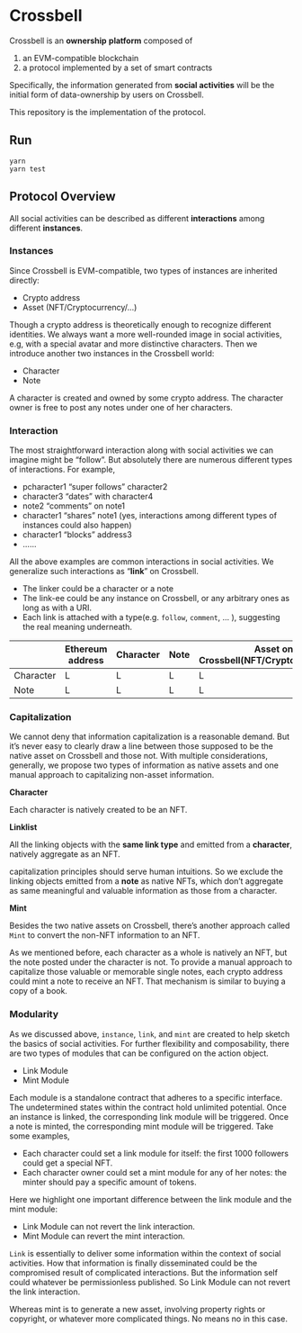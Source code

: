# Crossbell

Crossbell is an **ownership** **platform** composed of

1. an EVM-compatible blockchain
2. a protocol implemented by a set of smart contracts

Specifically, the information generated from **social activities** will be the initial form of data-ownership by users on Crossbell.

This repository is the implementation of the protocol.

## Run

```shell
yarn
yarn test
```

## Protocol Overview

All social activities can be described as different **interactions** among different **instances**.

### Instances

Since Crossbell is EVM-compatible, two types of instances are inherited directly:

-   Crypto address
-   Asset (NFT/Cryptocurrency/...)

Though a crypto address is theoretically enough to recognize different identities. We always want a more well-rounded image in social activities, e.g, with a special avatar and more distinctive characters. Then we introduce another two instances in the Crossbell world:

-   Character
-   Note

A character is created and owned by some crypto address. The character owner is free to post any notes under one of her characters.

### Interaction

The most straightforward interaction along with social activities we can imagine might be “follow”. But absolutely there are numerous different types of interactions. For example,

-   pcharacter1 “super follows” character2
-   character3 “dates” with character4
-   note2 “comments” on note1
-   character1 “shares” note1 (yes, interactions among different types of instances could also happen)
-   character1 “blocks” address3
-   ......

All the above examples are common interactions in social activities. We generalize such interactions as “**link**” on Crossbell.

-   The linker could be a character or a note
-   The link-ee could be any instance on Crossbell, or any arbitrary ones as long as with a URI.
-   Each link is attached with a type(e.g. `follow`, `comment`, ... ), suggesting the real meaning underneath.

|         | Ethereum address | Character | Note | Asset on Crossbell(NFT/Cryptocurrency/...) | Any URI |
| ------- | ---------------- | ------- | ---- | ------------------------------------------ | ------- |
| Character | L                | L       | L    | L                                          | L       |
| Note    | L                | L       | L    | L                                          | L       |

### Capitalization

We cannot deny that information capitalization is a reasonable demand. But it’s never easy to clearly draw a line between those supposed to be the native asset on Crossbell and those not. With multiple considerations, generally, we propose two types of information as native assets and one manual approach to capitalizing non-asset information.

**Character**

Each character is natively created to be an NFT.

**Linklist**

All the linking objects with the **same link type** and emitted from a **character**, natively aggregate as an NFT.

capitalization principles should serve human intuitions. So we exclude the linking objects emitted from a **note** as native NFTs, which don’t aggregate as same meaningful and valuable information as those from a character.

**Mint**

Besides the two native assets on Crossbell, there’s another approach called `Mint` to convert the non-NFT information to an NFT.

As we mentioned before, each character as a whole is natively an NFT, but the note posted under the character is not. To provide a manual approach to capitalize those valuable or memorable single notes, each crypto address could mint a note to receive an NFT. That mechanism is similar to buying a copy of a book.

### Modularity

As we discussed above, `instance`, `link`, and `mint` are created to help sketch the basics of social activities. For further flexibility and composability, there are two types of modules that can be configured on the action object.

-   Link Module
-   Mint Module

Each module is a standalone contract that adheres to a specific interface. The undetermined states within the contract hold unlimited potential. Once an instance is linked, the corresponding link module will be triggered. Once a note is minted, the corresponding mint module will be triggered. Take some examples,

-   Each character could set a link module for itself: the first 1000 followers could get a special NFT.
-   Each character owner could set a mint module for any of her notes: the minter should pay a specific amount of tokens.

Here we highlight one important difference between the link module and the mint module:

-   Link Module can not revert the link interaction.
-   Mint Module can revert the mint interaction.

`Link` is essentially to deliver some information within the context of social activities. How that information is finally disseminated could be the compromised result of complicated interactions. But the information self could whatever be permissionless published. So Link Module can not revert the link interaction.

Whereas mint is to generate a new asset, involving property rights or copyright, or whatever more complicated things. No means no in this case.
